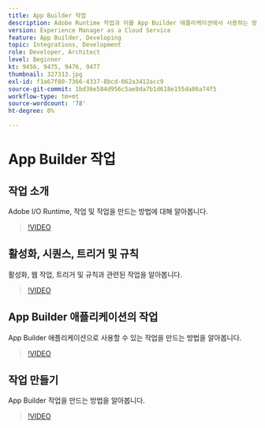 ```yaml
---
title: App Builder 작업
description: Adobe Runtime 작업과 이를 App Builder 애플리케이션에서 사용하는 방법에 대해 알아봅니다.
version: Experience Manager as a Cloud Service
feature: App Builder, Developing
topic: Integrations, Development
role: Developer, Architect
level: Beginner
kt: 9456, 9475, 9476, 9477
thumbnail: 327313.jpg
exl-id: f1a67f80-7366-4337-8bcd-062a3412acc9
source-git-commit: 1bd36e584d956c5ae8da7b1d618e155da86a74f5
workflow-type: tm+mt
source-wordcount: '78'
ht-degree: 0%

---
```


# App Builder 작업

## 작업 소개

Adobe I/O Runtime, 작업 및 작업을 만드는 방법에 대해 알아봅니다.

>[!VIDEO](https://video.tv.adobe.com/v/339192/?quality=12&learn=on)

## 활성화, 시퀀스, 트리거 및 규칙

활성화, 웹 작업, 트리거 및 규칙과 관련된 작업을 알아봅니다.

>[!VIDEO](https://video.tv.adobe.com/v/339193/?quality=12&learn=on)

## App Builder 애플리케이션의 작업

App Builder 애플리케이션으로 사용할 수 있는 작업을 만드는 방법을 알아봅니다.

>[!VIDEO](https://video.tv.adobe.com/v/339194/?quality=12&learn=on)

## 작업 만들기

App Builder 작업을 만드는 방법을 알아봅니다.

>[!VIDEO](https://video.tv.adobe.com/v/339195/?quality=12&learn=on)
